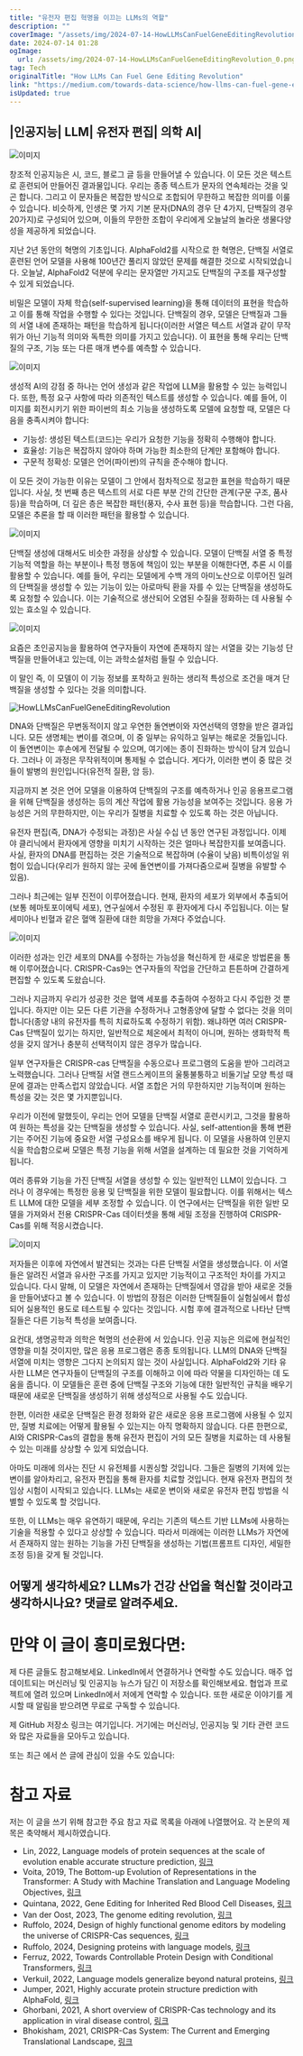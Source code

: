 ```yaml
---
title: "유전자 편집 혁명을 이끄는 LLMs의 역할"
description: ""
coverImage: "/assets/img/2024-07-14-HowLLMsCanFuelGeneEditingRevolution_0.png"
date: 2024-07-14 01:28
ogImage:
  url: /assets/img/2024-07-14-HowLLMsCanFuelGeneEditingRevolution_0.png
tag: Tech
originalTitle: "How LLMs Can Fuel Gene Editing Revolution"
link: "https://medium.com/towards-data-science/how-llms-can-fuel-gene-editing-revolution-1b15663f697c"
isUpdated: true
---
```


## |인공지능| LLM| 유전자 편집| 의학 AI|

![이미지](/assets/img/2024-07-14-HowLLMsCanFuelGeneEditingRevolution_0.png)

창조적 인공지능은 시, 코드, 블로그 글 등을 만들어낼 수 있습니다. 이 모든 것은 텍스트로 훈련되어 만들어진 결과물입니다. 우리는 종종 텍스트가 문자의 연속체라는 것을 잊곤 합니다. 그리고 이 문자들은 복잡한 방식으로 조합되어 무한하고 복잡한 의미를 이룰 수 있습니다. 비슷하게, 인생은 몇 가지 기본 문자(DNA의 경우 단 4가지, 단백질의 경우 20가지)로 구성되어 있으며, 이들의 무한한 조합이 우리에게 오늘날의 놀라운 생물다양성을 제공하게 되었습니다.

지난 2년 동안의 혁명의 기초입니다. AlphaFold2를 시작으로 한 혁명은, 단백질 서열로 훈련된 언어 모델을 사용해 100년간 풀리지 않았던 문제를 해결한 것으로 시작되었습니다. 오늘날, AlphaFold2 덕분에 우리는 문자열만 가지고도 단백질의 구조를 재구성할 수 있게 되었습니다.

<div class="content-ad"></div>

비밀은 모델이 자체 학습(self-supervised learning)을 통해 데이터의 표현을 학습하고 이를 통해 작업을 수행할 수 있다는 것입니다. 단백질의 경우, 모델은 단백질과 그들의 서열 내에 존재하는 패턴을 학습하게 됩니다(이러한 서열은 텍스트 서열과 같이 무작위가 아닌 기능적 의미와 독특한 의미를 가지고 있습니다). 이 표현을 통해 우리는 단백질의 구조, 기능 또는 다른 매개 변수를 예측할 수 있습니다.

![이미지](/assets/img/2024-07-14-HowLLMsCanFuelGeneEditingRevolution_1.png)

생성적 AI의 강점 중 하나는 언어 생성과 같은 작업에 LLM을 활용할 수 있는 능력입니다. 또한, 특정 요구 사항에 따라 의존적인 텍스트를 생성할 수 있습니다. 예를 들어, 이미지를 회전시키기 위한 파이썬의 최소 기능을 생성하도록 모델에 요청할 때, 모델은 다음을 충족시켜야 합니다:

- 기능성: 생성된 텍스트(코드)는 우리가 요청한 기능을 정확히 수행해야 합니다.
- 효율성: 기능은 복잡하지 않아야 하며 가능한 최소한의 단계만 포함해야 합니다.
- 구문적 정확성: 모델은 언어(파이썬)의 규칙을 준수해야 합니다.

<div class="content-ad"></div>

이 모든 것이 가능한 이유는 모델이 그 안에서 점차적으로 정교한 표현을 학습하기 때문입니다. 사실, 첫 번째 층은 텍스트의 서로 다른 부분 간의 간단한 관계(구문 구조, 품사 등)을 학습하며, 더 깊은 층은 복잡한 패턴(풍자, 수사 표현 등)을 학습합니다. 그런 다음, 모델은 추론을 할 때 이러한 패턴을 활용할 수 있습니다.

![이미지](/assets/img/2024-07-14-HowLLMsCanFuelGeneEditingRevolution_2.png)

단백질 생성에 대해서도 비슷한 과정을 상상할 수 있습니다. 모델이 단백질 서열 중 특정 기능적 역할을 하는 부분이나 특정 행동에 책임이 있는 부분을 이해한다면, 추론 시 이를 활용할 수 있습니다. 예를 들어, 우리는 모델에게 수백 개의 아미노산으로 이루어진 일려의 단백질을 생성할 수 있는 기능이 있는 아로마틱 환을 자를 수 있는 단백질을 생성하도록 요청할 수 있습니다. 이는 기술적으로 생산되어 오염된 수질을 정화하는 데 사용될 수 있는 효소일 수 있습니다.

![이미지](/assets/img/2024-07-14-HowLLMsCanFuelGeneEditingRevolution_3.png)

<div class="content-ad"></div>

요즘은 초인공지능을 활용하여 연구자들이 자연에 존재하지 않는 서열을 갖는 기능성 단백질을 만들어내고 있는데, 이는 과학소설처럼 들릴 수 있습니다.

이 말인 즉, 이 모델이 이 기능 정보를 포착하고 원하는 생리적 특성으로 조건을 매겨 단백질을 생성할 수 있다는 것을 의미합니다.

![HowLLMsCanFuelGeneEditingRevolution](/assets/img/2024-07-14-HowLLMsCanFuelGeneEditingRevolution_4.png)

DNA와 단백질은 무변동적이지 않고 우연한 돌연변이와 자연선택의 영향을 받은 결과입니다. 모든 생명체는 변이를 겪으며, 이 중 일부는 유익하고 일부는 해로운 것들입니다. 이 돌연변이는 후손에게 전달될 수 있으며, 여기에는 종이 진화하는 방식이 담겨 있습니다. 그러나 이 과정은 무작위적이며 통제될 수 없습니다. 게다가, 이러한 변이 중 많은 것들이 발병의 원인입니다(유전적 질환, 암 등).

<div class="content-ad"></div>

지금까지 본 것은 언어 모델을 이용하여 단백질의 구조를 예측하거나 인공 응용프로그램을 위해 단백질을 생성하는 등의 계산 작업에 활용 가능성을 보여주는 것입니다. 응용 가능성은 거의 무한하지만, 이는 우리가 질병을 치료할 수 있도록 하는 것은 아닙니다.

유전자 편집(즉, DNA가 수정되는 과정)은 사실 수십 년 동안 연구된 과정입니다. 이제야 클리닉에서 환자에게 영향을 미치기 시작하는 것은 얼마나 복잡한지를 보여줍니다. 사실, 환자의 DNA를 편집하는 것은 기술적으로 복잡하며 (수율이 낮음) 비특이성일 위험이 있습니다(우리가 원하지 않는 곳에 돌연변이를 가져다줌으로써 질병을 유발할 수 있음).

그러나 최근에는 일부 진전이 이루어졌습니다. 현재, 환자의 세포가 외부에서 추출되어 (보통 헤마토포이에틱 세포), 연구실에서 수정된 후 환자에게 다시 주입됩니다. 이는 탈세미아나 빈혈과 같은 혈액 질환에 대한 희망을 가져다 주었습니다.

![이미지](/assets/img/2024-07-14-HowLLMsCanFuelGeneEditingRevolution_5.png)

<div class="content-ad"></div>

이러한 성과는 인간 세포의 DNA를 수정하는 가능성을 혁신하게 한 새로운 방법론을 통해 이루어졌습니다. CRISPR-Cas9는 연구자들의 작업을 간단하고 튼튼하며 간결하게 편집할 수 있도록 도왔습니다.

그러나 지금까지 우리가 성공한 것은 혈액 세포를 추출하여 수정하고 다시 주입한 것 뿐입니다. 하지만 이는 모든 다른 기관을 수정하거나 고형종양에 달할 수 없다는 것을 의미합니다(종양 내의 유전자를 특히 치료하도록 수정하기 위함). 왜냐하면 여러 CRISPR-Cas 단백질이 있기는 하지만, 일반적으로 체온에서 최적이 아니며, 원하는 생화학적 특성을 갖지 않거나 충분히 선택적이지 않은 경우가 많습니다.

일부 연구자들은 CRISPR-cas 단백질을 수동으로나 프로그램의 도움을 받아 그리려고 노력했습니다. 그러나 단백질 서열 랜드스케이프의 울퉁불퉁하고 비둘기날 모양 특성 때문에 결과는 만족스럽지 않았습니다. 서열 조합은 거의 무한하지만 기능적이며 원하는 특성을 갖는 것은 몇 가지뿐입니다.

우리가 이전에 말했듯이, 우리는 언어 모델을 단백질 서열로 훈련시키고, 그것을 활용하여 원하는 특성을 갖는 단백질을 생성할 수 있습니다. 사실, self-attention을 통해 변환기는 주어진 기능에 중요한 서열 구성요소를 배우게 됩니다. 이 모델을 사용하여 인문지식을 학습함으로써 모델은 특정 기능을 위해 서열을 설계하는 데 필요한 것을 기억하게 됩니다.

<div class="content-ad"></div>

여러 종류와 기능을 가진 단백질 서열을 생성할 수 있는 일반적인 LLM이 있습니다. 그러나 이 경우에는 특정한 응용 및 단백질을 위한 모델이 필요합니다. 이를 위해서는 텍스트 LLM에 대한 모델을 세부 조정할 수 있습니다. 이 연구에서는 단백질을 위한 일반 모델을 가져와서 전용 CRISPR-Cas 데이터셋을 통해 세밀 조정을 진행하여 CRISPR-Cas를 위해 적응시켰습니다.

![이미지](/assets/img/2024-07-14-HowLLMsCanFuelGeneEditingRevolution_6.png)

저자들은 이후에 자연에서 발견되는 것과는 다른 단백질 서열을 생성했습니다. 이 서열들은 알려진 서열과 유사한 구조를 가지고 있지만 기능적이고 구조적인 차이를 가지고 있습니다. 다시 말해, 이 모델은 자연에서 존재하는 단백질에서 영감을 받아 새로운 것들을 만들어냈다고 볼 수 있습니다. 이 방법의 장점은 이러한 단백질들이 실험실에서 합성되어 실용적인 용도로 테스트될 수 있다는 것입니다. 시험 후에 결과적으로 나타난 단백질들은 다른 기능적 특성을 보여줍니다.

요컨대, 생명공학과 의학은 혁명의 선순환에 서 있습니다. 인공 지능은 의료에 현실적인 영향을 미칠 것이지만, 많은 응용 프로그램은 종종 토의됩니다. LLM의 DNA와 단백질 서열에 미치는 영향은 그다지 논의되지 않는 것이 사실입니다. AlphaFold2와 기타 유사한 LLM은 연구자들이 단백질의 구조를 이해하고 이에 따라 약물을 디자인하는 데 도움을 줍니다. 이 모델들은 훈련 중에 단백질 구조와 기능에 대한 일반적인 규칙을 배우기 때문에 새로운 단백질을 생성하기 위해 생성적으로 사용될 수도 있습니다.

<div class="content-ad"></div>

한편, 이러한 새로운 단백질은 환경 정화와 같은 새로운 응용 프로그램에 사용될 수 있지만, 질병 치료에는 어떻게 활용될 수 있는지는 아직 명확하지 않습니다. 다른 한편으로, AI와 CRISPR-Cas의 결합을 통해 유전자 편집이 거의 모든 질병을 치료하는 데 사용될 수 있는 미래를 상상할 수 있게 되었습니다.

아마도 미래에 의사는 진단 시 유전체를 시퀀싱할 것입니다. 그들은 질병의 기저에 있는 변이를 알아차리고, 유전자 편집을 통해 환자를 치료할 것입니다. 현재 유전자 편집의 첫 임상 시험이 시작되고 있습니다. LLMs는 새로운 변이와 새로운 유전자 편집 방법을 식별할 수 있도록 할 것입니다.

또한, 이 LLMs는 매우 유연하기 때문에, 우리는 기존의 텍스트 기반 LLMs에 사용하는 기술을 적용할 수 있다고 상상할 수 있습니다. 따라서 미래에는 이러한 LLMs가 자연에서 존재하지 않는 원하는 기능을 가진 단백질을 생성하는 기법(프롬프트 디자인, 세밀한 조정 등)을 갖게 될 것입니다.

## 어떻게 생각하세요? LLMs가 건강 산업을 혁신할 것이라고 생각하시나요? 댓글로 알려주세요.

<div class="content-ad"></div>

# 만약 이 글이 흥미로웠다면:

제 다른 글들도 참고해보세요. LinkedIn에서 연결하거나 연락할 수도 있습니다. 매주 업데이트되는 머신러닝 및 인공지능 뉴스가 담긴 이 저장소를 확인해보세요. 협업과 프로젝트에 열려 있으며 LinkedIn에서 저에게 연락할 수 있습니다. 또한 새로운 이야기를 게시할 때 알림을 받으려면 무료로 구독할 수 있습니다.

제 GitHub 저장소 링크는 여기입니다. 거기에는 머신러닝, 인공지능 및 기타 관련 코드와 많은 자료들을 모아두고 있습니다.

또는 최근 에서 쓴 글에 관심이 있을 수도 있습니다:

<div class="content-ad"></div>

# 참고 자료

저는 이 글을 쓰기 위해 참고한 주요 참고 자료 목록을 아래에 나열했어요. 각 논문의 제목은 축약해서 제시하였습니다.

- Lin, 2022, Language models of protein sequences at the scale of evolution enable accurate structure prediction, [링크](링크)
- Voita, 2019, The Bottom-up Evolution of Representations in the Transformer: A Study with Machine Translation and Language Modeling Objectives, [링크](링크)
- Quintana, 2022, Gene Editing for Inherited Red Blood Cell Diseases, [링크](링크)
- Van der Oost, 2023, The genome editing revolution, [링크](링크)
- Ruffolo, 2024, Design of highly functional genome editors by modeling the universe of CRISPR-Cas sequences, [링크](링크)
- Ruffolo, 2024, Designing proteins with language models, [링크](링크)
- Ferruz, 2022, Towards Controllable Protein Design with Conditional Transformers, [링크](링크)
- Verkuil, 2022, Language models generalize beyond natural proteins, [링크](링크)
- Jumper, 2021, Highly accurate protein structure prediction with AlphaFold, [링크](링크)
- Ghorbani, 2021, A short overview of CRISPR-Cas technology and its application in viral disease control, [링크](링크)
- Bhokisham, 2021, CRISPR-Cas System: The Current and Emerging Translational Landscape, [링크](링크)
